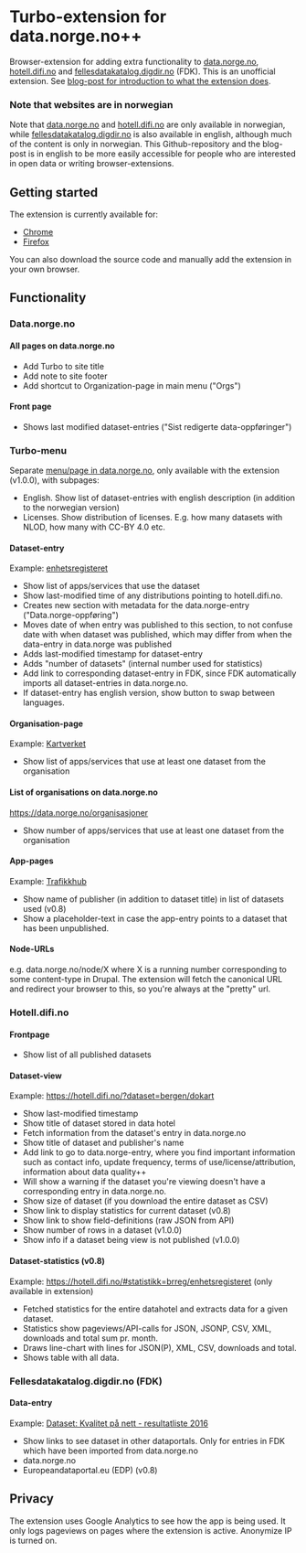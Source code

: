 # Turbo-extension for data.norge.no++

Browser-extension for adding extra functionality to [data.norge.no](https://data.norge.no/), [hotell.difi.no](https://hotell.difi.no) and [fellesdatakatalog.digdir.no](https://fellesdatakatalog.digdir.no) (FDK). This is an unofficial extension. See [blog-post for introduction to what the extension does](https://medium.com/@livar.bergheim/become-a-superuser-of-data-norge-no-and-hotell-difi-no-8c3503364d90).

### Note that websites are in norwegian
Note that [data.norge.no](https://data.norge.no/) and [hotell.difi.no](https://hotell.difi.no) are only available in norwegian, while [fellesdatakatalog.digdir.no](https://fellesdatakatalog.digdir.no) is also available in english, although much of the content is only in norwegian. This Github-repository and the blog-post is in english to be more easily accessible for people who are interested in open data or writing browser-extensions.

## Getting started
The extension is currently available for:
- [Chrome](https://chrome.google.com/webstore/detail/turbo-tillegg-for-datanor/aoophphlpckopfaofppojahglnbfekfh)
- [Firefox](https://addons.mozilla.org/firefox/addon/turbo-tillegg-for-data-norge/)

You can also download the source code and manually add the extension in your own browser.

## Functionality

### Data.norge.no

#### All pages on data.norge.no
- Add Turbo to site title
- Add note to site footer
- Add shortcut to Organization-page in main menu ("Orgs")

#### Front page
- Shows last modified dataset-entries ("Sist redigerte data-oppføringer")

### Turbo-menu
Separate [menu/page in data.norge.no](https://data.norge.no/#page=turbo), only available with the extension (v1.0.0), with subpages:
- English. Show list of dataset-entries with english description (in addition to the norwegian version)
- Licenses. Show distribution of licenses. E.g. how many datasets with NLOD, how many with CC-BY 4.0 etc.

#### Dataset-entry
Example: [enhetsregisteret](https://data.norge.no/data/registerenheten-i-br%C3%B8nn%C3%B8ysund/enhetsregisteret)
- Show list of apps/services that use the dataset
- Show last-modified time of any distributions pointing to hotell.difi.no.
- Creates new section with metadata for the data.norge-entry ("Data.norge-oppføring")
 - Moves date of when entry was published to this section, to not confuse date with when dataset was published, which may differ from when the data-entry in data.norge was published
 - Adds last-modified timestamp for dataset-entry
 - Adds "number of datasets" (internal number used for statistics)
- Add link to corresponding dataset-entry in FDK, since FDK automatically imports all dataset-entries in data.norge.no.
- If dataset-entry has english version, show button to swap between languages.

#### Organisation-page
Example: [Kartverket](https://data.norge.no/organisasjoner/statens-kartverk)
- Show list of apps/services that use at least one dataset from the organisation

#### List of organisations on data.norge.no
https://data.norge.no/organisasjoner
- Show number of apps/services that use at least one dataset from the organisation

#### App-pages
Example: [Trafikkhub](https://data.norge.no/app/trafikkhub)
- Show name of publisher (in addition to dataset title) in list of datasets used (v0.8)
- Show a placeholder-text in case the app-entry points to a dataset that has been unpublished.

#### Node-URLs
e.g. data.norge.no/node/X  where X is a running number corresponding to some content-type in Drupal.
The extension will fetch the canonical URL and redirect your browser to this, so you're always at the "pretty" url.

### Hotell.difi.no

#### Frontpage 
- Show list of all published datasets

#### Dataset-view 
Example: https://hotell.difi.no/?dataset=bergen/dokart
- Show last-modified timestamp
- Show title of dataset stored in data hotel
- Fetch information from the dataset's entry in data.norge.no
 - Show title of dataset and publisher's name
 - Add link to go to data.norge-entry, where you find important information such as contact info, update frequency, terms of use/license/attribution, information about data quality++
 - Will show a warning if the dataset you're viewing doesn't have a corresponding entry in data.norge.no.
- Show size of dataset (if you download the entire dataset as CSV)
- Show link to display statistics for current dataset (v0.8)
- Show link to show field-definitions (raw JSON from API)
- Show number of rows in a dataset (v1.0.0)
- Show info if a dataset being view is not published (v1.0.0)

#### Dataset-statistics (v0.8)
Example: https://hotell.difi.no/#statistikk=brreg/enhetsregisteret (only available in extension)
- Fetched statistics for the entire datahotel and extracts data for a given dataset.
- Statistics show pageviews/API-calls for JSON, JSONP, CSV, XML, downloads and total sum pr. month.
- Draws line-chart with lines for JSON(P), XML, CSV, downloads and total.
- Shows table with all data.

### Fellesdatakatalog.digdir.no (FDK)

#### Data-entry
Example: [Dataset: Kvalitet på nett - resultatliste 2016](https://fellesdatakatalog.digdir.no/datasets/a82e6eb7-6b59-4264-9def-1dc2ad913b36)
- Show links to see dataset in other dataportals. Only for entries in FDK which have been imported from data.norge.no
 - data.norge.no
 - Europeandataportal.eu (EDP) (v0.8)
 
 ## Privacy
 The extension uses Google Analytics to see how the app is being used. It only logs pageviews on pages where the extension is active. Anonymize IP is turned on.
